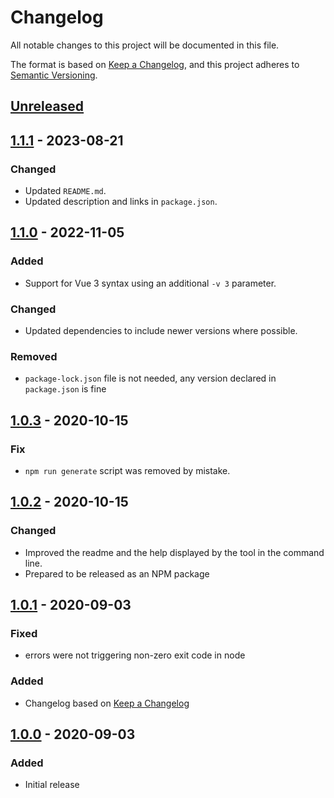 # Changelog
All notable changes to this project will be documented in this file.

The format is based on [Keep a Changelog](https://keepachangelog.com/en/1.0.0/),
and this project adheres to [Semantic Versioning](https://semver.org/spec/v2.0.0.html).

## [Unreleased]

## [1.1.1] - 2023-08-21
### Changed
- Updated `README.md`.
- Updated description and links in `package.json`.

## [1.1.0] - 2022-11-05
### Added
- Support for Vue 3 syntax using an additional `-v 3` parameter.

### Changed
- Updated dependencies to include newer versions where possible.

### Removed
- `package-lock.json` file is not needed, any version declared in `package.json` is fine

## [1.0.3] - 2020-10-15
### Fix
- `npm run generate` script was removed by mistake.

## [1.0.2] - 2020-10-15
### Changed
- Improved the readme and the help displayed by the tool in the command line.
- Prepared to be released as an NPM package

## [1.0.1] - 2020-09-03
### Fixed
- errors were not triggering non-zero exit code in node

### Added
- Changelog based on [Keep a Changelog](https://keepachangelog.com/en/1.0.0/)

## [1.0.0] - 2020-09-03
### Added
- Initial release

[Unreleased]: https://github.com/BenceSzalai/vue-components-ide-helper/compare/1.1.1...HEAD
[1.1.1]: https://github.com/BenceSzalai/vue-components-ide-helper/compare/1.1.0...1.1.1.
[1.1.0]: https://github.com/BenceSzalai/vue-components-ide-helper/compare/1.0.3...1.1.0.
[1.0.3]: https://github.com/BenceSzalai/vue-components-ide-helper/compare/1.0.1...1.0.3
[1.0.2]: https://github.com/BenceSzalai/vue-components-ide-helper/compare/1.0.1...1.0.2
[1.0.1]: https://github.com/BenceSzalai/vue-components-ide-helper/compare/1.0.0...1.0.1
[1.0.0]: https://github.com/BenceSzalai/vue-components-ide-helper/releases/tag/1.0.0
